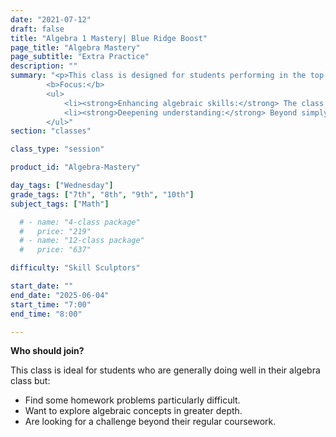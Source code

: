 ```yaml
---
date: "2021-07-12"
draft: false
title: "Algebra 1 Mastery| Blue Ridge Boost"
page_title: "Algebra Mastery"
page_subtitle: "Extra Practice"
description: ""
summary: "<p>This class is designed for students performing in the top half of their grade level who occasionally need assistance with challenging homework problems.</p>
        <b>Focus:</b>
        <ul>
            <li><strong>Enhancing algebraic skills:</strong> The class will delve deeper into algebraic concepts, providing students with the tools and techniques to tackle more complex problems.</li>
            <li><strong>Deepening understanding:</strong> Beyond simply solving problems, the class will emphasize understanding the 'why' behind the solutions, fostering a deeper comprehension of algebraic principles.</li>
        </ul>"
section: "classes"

class_type: "session"

product_id: "Algebra-Mastery"

day_tags: ["Wednesday"]
grade_tags: ["7th", "8th", "9th", "10th"]
subject_tags: ["Math"]

  # - name: "4-class package"
  #   price: "219"
  # - name: "12-class package"
  #   price: "637"

difficulty: "Skill Sculptors"

start_date: ""
end_date: "2025-06-04"
start_time: "7:00"
end_time: "8:00"

---
```


<b>Who should join?</b>
        <p>This class is ideal for students who are generally doing well in their algebra class but:</p>
        <ul>
            <li>Find some homework problems particularly difficult.</li>
            <li>Want to explore algebraic concepts in greater depth.</li>
            <li>Are looking for a challenge beyond their regular coursework.</li>
        </ul>
